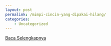 ```yaml
---
layout: post
permalink: /mimpi-cincin-yang-dipakai-hilang/
categories:
    - Uncategorized
---
```


[Baca Selengkapnya](/02)